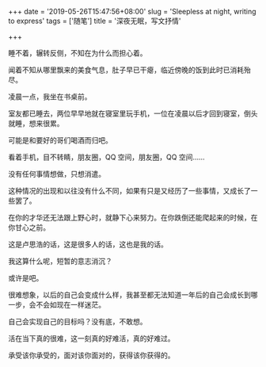 +++
date = '2019-05-26T15:47:56+08:00'
slug = 'Sleepless at night, writing to express'
tags = ['随笔']
title = '深夜无眠，写文抒情'

+++

睡不着，辗转反侧，不知在为什么而担心着。

闻着不知从哪里飘来的美食气息，肚子早已干瘪，临近傍晚的饭到此时已消耗殆尽。

凌晨一点，我坐在书桌前。

室友都已睡去，两位早早地就在寝室里玩手机，一位在凌晨以后才回到寝室，倒头就睡，想来很累。

可能是和要好的哥们喝酒而归吧。

看着手机，目不转睛，朋友圈，QQ 空间，朋友圈，QQ 空间……

没有任何事情想做，只想消遣。

这种情况的出现和以往没有什么不同，如果有只是又经历了一些事情，又成长了一些罢了。

在你的才华还无法跟上野心时，就静下心来努力。在你跌倒还能爬起来的时候，在你甘心之前。

这是卢思浩的话，这是很多人的话，这也是我的话。

我这算什么呢，短暂的意志消沉？

或许是吧。

很难想象，以后的自己会变成什么样，我甚至都无法知道一年后的自己会成长到哪一步，会不会如现在一样迷茫。

自己会实现自己的目标吗？没有底，不敢想。

活在当下真的很难，这一刻真的好难活，真的好难过。

承受该你承受的，面对该你面对的，获得该你获得的。
